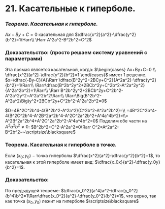 # 21. Касательные к гиперболе.

### *Теорема. Касательная к гиперболе.*
$Ax+By+C=0$ касательная для $\dfrac{x^2}{a^2}-\dfrac{y^2}{b^2}=1\Harr\\
\Harr A^2a^2-B^2b^2=C^2$

### Доказательство: (просто решаем систему уравнений с параметрами)
Эта прямая является касательной, когда:
$\begin{cases}
Ax+By+C=0
\\
\dfrac{x^2}{a^2}-\dfrac{y^2}{b^2}=1
\end{cases}$ имеет 1 решение.
$x=\dfrac{-By-C}{A}\Rarr \dfrac{B^2y^2+2BCy+C^2}{A^2a^2}-\dfrac{y^2}{b^2}=1\Rarr\\
\Rarr\dfrac{B^2b^2y^2+2BCb^2y+C^2b^2-A^2a^2y^2}{A^2a^2b^2}=1\Rarr\\
\Rarr B^2b^2y^2+2BCb^2y+C^2b^2-A^2a^2y^2=A^2a^2b^2\Rarr\\
\Rarr\Big(B^2b^2-A^2a^2\Big)y^2+2BCb^2y+C^2b^2-A^2a^2b^2=0$

$D=4B^2C^2b^4-4(B^2b^2-A^2a^2)(C^2b^2-A^2a^2b^2)=\\
=4B^2C^2b^4-4(B^2C^2b^4-A^2B^2a^2b^4-A^2C^2a^2b^2+A^4a^4b^2)=\\=
A^2B^2a^2b^4+A^2C^2a^2b^2-A^4a^4b^2=0$
Поделим обе части на $A^2a^2b^2\ne0$:
$B^2b^2+C^2-A^2a^2=0\Rarr C^2=A^2a^2-B^2b^2~~\scriptsize\blacksquare$

### Теорема. Касательная к гиперболе в точке.
Если $(x_0;y_0)~-~$точка гиперболы $\dfrac{x^2}{a^2}-\dfrac{y^2}{b^2}=1$, то
касательная к этой гиперболе имеет вид: $\dfrac{x_0x}{a^2}-\dfrac{y_0y}{b^2}=1$.

### Доказательство:
По предыдущей теореме:
$\dfrac{x_0^2}{a^4}a^2-\dfrac{y_0^2}{b^4}b^2=1\Rarr\dfrac{x_0^2}{a^2}-\dfrac{y_0^2}{b^2}=1$, что верно, так как точка $(x_0, y_0)$ лежит на гиперболе  $\scriptsize\blacksquare$